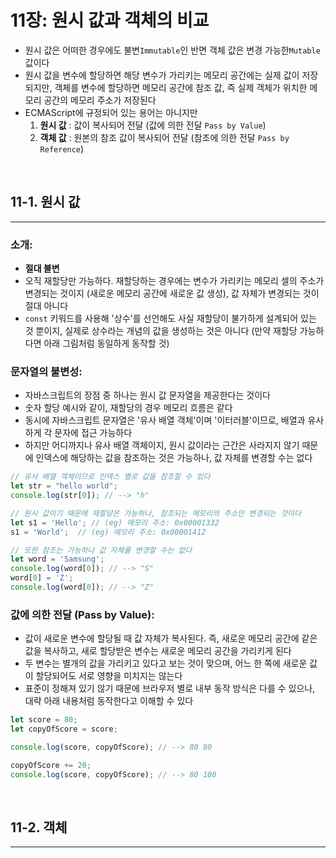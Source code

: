 # 11장: 원시 값과 객체의 비교

- 원시 값은 어떠한 경우에도 불변`Immutable`인 반면 객체 값은 변경 가능한`Mutable`값이다 
- 원시 값을 변수에 할당하면 해당 변수가 가리키는 메모리 공간에는 실제 값이 저장되지만, 객체를 변수에 할당하면 메모리 공간에 참조 값, 즉 실제 객체가 위치한 메모리 공간의 메모리 주소가 저장된다 
- ECMAScript에 규정되어 있는 용어는 아니지만
    1. **원시 값** : 값이 복사되어 전달 (값에 의한 전달 `Pass by Value`)
    2. **객체 값** : 원본의 참조 값이 복사되어 전달 (참조에 의한 전달 `Pass by Reference`)

<br> 

## 11-1. 원시 값 
---

### 소개: 
- **절대 불변**
- 오직 재할당만 가능하다. 재할당하는 경우에는 변수가 가리키는 메모리 셀의 주소가 변경되는 것이지 (새로운 메모리 공간에 새로운 값 생성), 값 자체가 변경되는 것이 절대 아니다 
- `const` 키워드를 사용해 '상수'를 선언해도 사실 재할당이 불가하게 설계되어 있는 것 뿐이지, 실제로 상수라는 개념의 값을 생성하는 것은 아니다 (만약 재할당 가능하다면 아래 그림처럼 동일하게 동작할 것)

### 문자열의 불변성: 
- 자바스크립트의 장점 중 하나는 원시 값 문자열을 제공한다는 것이다 
- 숫자 할당 예시와 같이, 재할당의 경우 메모리 흐름은 같다 
- 동시에 자바스크립트 문자열은 '유사 배열 객체'이며 '이터러블'이므로, 배열과 유사하게 각 문자에 접근 가능하다 
- 하지만 어디까지나 유사 배열 객체이지, 원시 값이라는 근간은 사라지지 않기 때문에 인덱스에 해당하는 값을 참조하는 것은 가능하나, 값 자체를 변경할 수는 없다

```javascript
// 유사 배열 객체이므로 인덱스 별로 값을 참조할 수 있다 
let str = "hello world";
console.log(str[0]); // --> "h" 

// 원시 값이기 때문에 재할당은 가능하나, 참조되는 메모리의 주소만 변경되는 것이다 
let s1 = 'Hello'; // (eg) 메모리 주소: 0x00001332
s1 = 'World';  // (eg) 메모리 주소: 0x00001412

// 또한 참조는 가능하나 값 자체를 변경할 수는 없다 
let word = 'Samsung';
console.log(word[0]); // --> "S"
word[0] = 'Z';
console.log(word[0]); // --> "Z"
```

### 값에 의한 전달 (Pass by Value):
- 값이 새로운 변수에 할당될 때 값 자체가 복사된다. 즉, 새로운 메모리 공간에 같은 값을 복사하고, 새로 할당받은 변수는 새로운 메모리 공간을 가리키게 된다
- 두 변수는 별개의 값을 가리키고 있다고 보는 것이 맞으며, 어느 한 쪽에 새로운 값이 할당되어도 서로 영향을 미치지는 않는다 
- 표준이 정해져 있기 않기 때문에 브라우저 별로 내부 동작 방식은 다를 수 있으나, 대략 아래 내용처럼 동작한다고 이해할 수 있다

```javascript 
let score = 80; 
let copyOfScore = score; 

console.log(score, copyOfScore); // --> 80 80 

copyOfScore += 20; 
console.log(score, copyOfScore); // --> 80 100
```

<br>

## 11-2. 객체 
---

